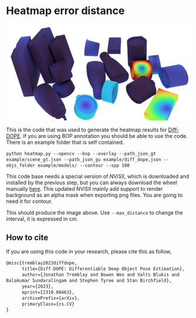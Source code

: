 # Heatmap error distance 

![heatmap example](example.png)

This is the code that was used to generate the heatmap results for [Diff-DOPE](https://arxiv.org/abs/2310.00463). If you are using BOP annotation you should be able to use the code. There is an example folder that is self contained. 

```
python heatmap.py --opencv --bop --overlay --path_json_gt example/scene_gt.json --path_json_gu example/diff_dope.json --objs_folder example/models/ --contour --spp 100
```

This code base needs a special version of NViSII, which is  downloaded and installed by the previous step, but you can always download the wheel manually [here](https://www.dropbox.com/s/m85v7ts981xs090/nvisii-1.2.dev47%2Bgf122b5b.72-cp36-cp36m-manylinux2014_x86_64.whl?dl=0).
This updated NViSII mainly add support to render background as an alpha mask when exporting png files. You are going to need it for contour.  


This should produce the image above. Use `--max_distance` to change the interval, it is expressed in cm.  

## How to cite
If you are using this code in your research, please cite this as follow, 
```
@misc{tremblay2023diffdope,
      title={Diff-DOPE: Differentiable Deep Object Pose Estimation}, 
      author={Jonathan Tremblay and Bowen Wen and Valts Blukis and Balakumar Sundaralingam and Stephen Tyree and Stan Birchfield},
      year={2023},
      eprint={2310.00463},
      archivePrefix={arXiv},
      primaryClass={cs.CV}
}
```
